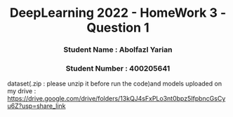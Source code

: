 <h1 align="center">DeepLearning 2022 - HomeWork 3 - Question 1 </h1>
<h3 align="center"> Student Name : Abolfazl Yarian </h3>
<h3 align="center"> Student Number : 400205641 </h3>

dataset(.zip : please unzip it before run the code)and models uploaded on my drive : https://drive.google.com/drive/folders/13kQJ4sFxPLo3nt0bpz5IfpbncGsCyu6Z?usp=share_link
